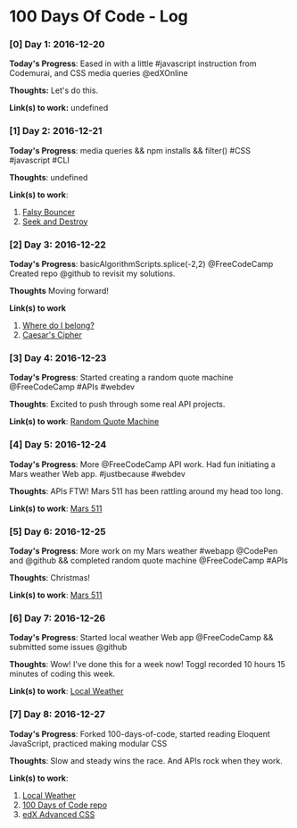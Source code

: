 # 100 Days Of Code - Log

### [0] Day 1: 2016-12-20

**Today's Progress**: Eased in with a little #javascript instruction from Codemurai, and CSS media queries @edXOnline

**Thoughts:** Let's do this.

**Link(s) to work:** undefined

### [1] Day 2: 2016-12-21

**Today's Progress**: media queries && npm installs && filter() #CSS #javascript #CLI

**Thoughts**: undefined

**Link(s) to work**:
1.  [Falsy Bouncer](https://github.com/digilou/freecodecamp/blob/master/falsy-bouncer.js)
2.  [Seek and Destroy](https://github.com/digilou/freecodecamp/blob/master/seek-and-destroy.js)


### [2] Day 3: 2016-12-22

**Today's Progress**: basicAlgorithmScripts.splice(-2,2) @FreeCodeCamp Created repo @github to revisit my solutions.

**Thoughts** Moving forward!

**Link(s) to work**
1.  [Where do I belong?](https://github.com/digilou/freecodecamp/blob/master/where-do-i-belong.js)
2.  [Caesar's Cipher](https://github.com/digilou/freecodecamp/blob/master/caesars-cipher.js)

### [3] Day 4: 2016-12-23

**Today's Progress**: Started creating a random quote machine @FreeCodeCamp #APIs #webdev

**Thoughts**: Excited to push through some real API projects.

**Link(s) to work**: [Random Quote Machine](http://codepen.io/digilou/full/jVoEdd/)

### [4] Day 5: 2016-12-24

**Today's Progress**: More @FreeCodeCamp API work. Had fun initiating a Mars weather Web app. #justbecause #webdev

**Thoughts**: APIs FTW! Mars 511 has been rattling around my head too long.

**Link(s) to work**: [Mars 511](http://codepen.io/digilou/full/Lbojob/)

### [5] Day 6: 2016-12-25

**Today's Progress**: More work on my Mars weather #webapp @CodePen and @github && completed random quote machine @FreeCodeCamp #APIs

**Thoughts**: Christmas!

**Link(s) to work**: [Mars 511](http://codepen.io/digilou/full/Lbojob/)

### [6] Day 7: 2016-12-26

**Today's Progress**: Started local weather Web app @FreeCodeCamp && submitted some issues @github

**Thoughts**:  Wow! I've done this for a week now! Toggl recorded 10 hours 15 minutes of coding this week.

**Link(s) to work**: [Local Weather](http://codepen.io/digilou/full/VmJaxy/)

### [7] Day 8: 2016-12-27

**Today's Progress**: Forked 100-days-of-code, started reading Eloquent JavaScript, practiced making modular CSS

**Thoughts**: Slow and steady wins the race. And APIs rock when they work.

**Link(s) to work**:
1.  [Local Weather](http://codepen.io/digilou/full/VmJaxy/)
2.  [100 Days of Code repo](https://github.com/digilou/100-days-of-code)
3.  [edX Advanced CSS](https://github.com/digilou/edX-advanced-css)
